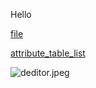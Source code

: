 Hello

[file](https://docs-api-qa.cloudlabs.ai/repos/raw.githubusercontent.com/Rabin-spektra/Demo-Repo/main/asdfads/files/file.txt)

[attribute_table_list](https://docs-api-qa.cloudlabs.ai/repos/raw.githubusercontent.com/Rabin-spektra/Demo-Repo/main/asdfads/files/attribute_table_list.xlsx)

![deditor.jpeg](https://docs-api-qa.cloudlabs.ai/repos/raw.githubusercontent.com/Rabin-spektra/Demo-Repo/main/asdfads/images/deditor.jpeg?token=8b2t1Sg45N8JBe8QNwBlyhJq)